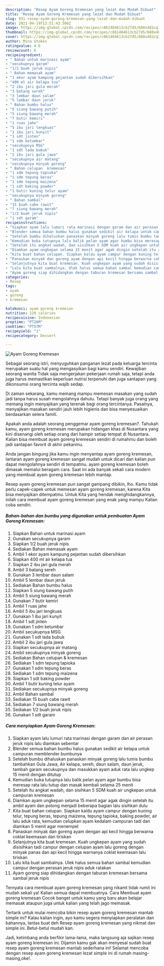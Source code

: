 ```yaml
---
description: "Resep Ayam Goreng Kremesan yang lezat dan Mudah Dibuat"
title: "Resep Ayam Goreng Kremesan yang lezat dan Mudah Dibuat"
slug: 931-resep-ayam-goreng-kremesan-yang-lezat-dan-mudah-dibuat
date: 2021-04-19T12:51:43.506Z
image: https://img-global.cpcdn.com/recipes/c861484613cb27d5/680x482cq70/ayam-goreng-kremesan-foto-resep-utama.jpg
thumbnail: https://img-global.cpcdn.com/recipes/c861484613cb27d5/680x482cq70/ayam-goreng-kremesan-foto-resep-utama.jpg
cover: https://img-global.cpcdn.com/recipes/c861484613cb27d5/680x482cq70/ayam-goreng-kremesan-foto-resep-utama.jpg
author: Mina Stokes
ratingvalue: 4.6
reviewcount: 6
recipeingredient:
- " Bahan untuk marinasi ayam"
- "secukupnya garam"
- "1/2 buah jeruk nipis"
- " Bahan memasak ayam"
- "1 ekor ayam kampung pejantan sudah dibersihkan"
- "400 ml air kelapa tua"
- "2 ibu jari gula merah"
- "3 batang sereh"
- "3 lembar daun salam"
- "5 lembar daun jeruk"
- " Bahan bumbu halus"
- "5 siung bawang putih"
- "5 siung bawang merah"
- "7 butir kemiri"
- "1 ruas jahe"
- "5 ibu jari lengkuas"
- "1 ibu jari kunyit"
- "1 sdt jinten"
- "1 sdm ketumbar"
- "secukupnya MSG"
- "1 sdt lada bubuk"
- "2 ibu jari gula jawa"
- "secukupnya air matang"
- "secukupnya minyak goreng"
- " Bahan celupan  kremesan"
- "1 sdm tepung tapioka"
- "1 sdm tepung beras"
- "1 sdm tepung maizena"
- "1 sdt baking powder"
- "1 butir kuning telur ayam"
- "secukupnya minyak goreng"
- " Bahan sambal"
- "15 buah cabe rawit"
- "7 siung bawang merah"
- "1/2 buah jeruk nipis"
- "1 sdt garam"
recipeinstructions:
- "Siapkan ayam lalu lumuri rata marinasi dengan garam dan air perasan jeruk nipis lalu diamkan sebentar"
- "Blender semua bahan bumbu halus gunakan sedikit air kelapa untuk campuran memblender bumbunya"
- "Setelah bumbu dihaluskan panaskan minyak goreng lalu tumis bumbu tambahkan Gula Jawa, Air kelapa, sereh, daun salam, daun jeruk, tambah garam secukupnya dan masukkan ayam aduk rata lalu ungkep 15 menit dengan ditutup"
- "Kemudian buka tutupnya lalu balik pelan ayam agar bumbu bisa meresap rata lalu tutup dan masak kembali selama 25 menit"
- "Setelah itu angkat wadah, dan sisihkan 5 SDM kuah air ungkepan untuk campuran kremesan"
- "Diamkan ayam ungkepan selama 15 menit agar agak dingin setelah itu ambil ayam dan potong menjadi beberapa bagian lalu sisihkan dulu"
- "Kita buat bahan celupan. Siapkan kaldu ayam campur dengan kuning telur, tepung beras, tepung maizena, tepung tapioka, baking powder, air lalu aduk rata, kemudian celupkan ayam kedalam campuran tadi dan diamkan 5 menit agar menempel"
- "Panaskan minyak dan goreng ayam dengan api kecil hingga berwarna coklat keemasan dan tiriskan"
- "Selanjutnya kita buat kremesan. Kuah ungkepan ayam yang sudah disisihkan tadi campur dengan celupan ayam lalu goreng dengan minyak panas dan api kecil hingga warnanya coklat keemasan lalu tiriskan"
- "Lalu kita buat sambalnya. Ulek halus semua bahan sambal kemudian campur dengan perasan jeruk nipis aduk ratakan"
- "Ayam goreng siap dihidangkan dengan taburan kremesan bersama sambal jeruk nipis"
categories:
- Resep
tags:
- ayam
- goreng
- kremesan

katakunci: ayam goreng kremesan 
nutrition: 120 calories
recipecuisine: Indonesian
preptime: "PT26M"
cooktime: "PT57M"
recipeyield: "1"
recipecategory: Dessert

---
```



![Ayam Goreng Kremesan](https://img-global.cpcdn.com/recipes/c861484613cb27d5/680x482cq70/ayam-goreng-kremesan-foto-resep-utama.jpg)

Sebagai seorang istri, menyuguhkan panganan lezat pada keluarga tercinta merupakan suatu hal yang mengasyikan bagi kamu sendiri. Kewajiban seorang  wanita Tidak saja mengerjakan pekerjaan rumah saja, tetapi anda juga harus memastikan keperluan nutrisi terpenuhi dan juga santapan yang dikonsumsi orang tercinta wajib sedap.

Di zaman  sekarang, kamu memang mampu memesan masakan yang sudah jadi tanpa harus susah mengolahnya dahulu. Tetapi banyak juga orang yang memang ingin menyajikan yang terenak bagi orang tercintanya. Pasalnya, menyajikan masakan sendiri jauh lebih higienis dan bisa menyesuaikan berdasarkan selera famili. 



Apakah anda adalah seorang penggemar ayam goreng kremesan?. Tahukah kamu, ayam goreng kremesan merupakan hidangan khas di Nusantara yang kini disenangi oleh setiap orang dari hampir setiap tempat di Nusantara. Kalian bisa membuat ayam goreng kremesan sendiri di rumahmu dan boleh jadi santapan favorit di akhir pekanmu.

Anda jangan bingung jika kamu ingin menyantap ayam goreng kremesan, lantaran ayam goreng kremesan sangat mudah untuk dicari dan kalian pun dapat mengolahnya sendiri di tempatmu. ayam goreng kremesan boleh dimasak memalui beragam cara. Saat ini ada banyak sekali cara modern yang membuat ayam goreng kremesan lebih mantap.

Resep ayam goreng kremesan pun sangat gampang dibikin, lho. Kamu tidak perlu capek-capek untuk memesan ayam goreng kremesan, karena Kita bisa menyajikan ditempatmu. Untuk Kita yang hendak menghidangkannya, inilah cara membuat ayam goreng kremesan yang enak yang mampu Kalian coba sendiri.

<!--inarticleads1-->

##### Bahan-bahan dan bumbu yang digunakan untuk pembuatan Ayam Goreng Kremesan:

1. Siapkan  Bahan untuk marinasi ayam
1. Gunakan secukupnya garam
1. Siapkan 1/2 buah jeruk nipis
1. Sediakan  Bahan memasak ayam
1. Ambil 1 ekor ayam kampung pejantan sudah dibersihkan
1. Siapkan 400 ml air kelapa tua
1. Siapkan 2 ibu jari gula merah
1. Ambil 3 batang sereh
1. Gunakan 3 lembar daun salam
1. Ambil 5 lembar daun jeruk
1. Sediakan  Bahan bumbu halus
1. Siapkan 5 siung bawang putih
1. Ambil 5 siung bawang merah
1. Gunakan 7 butir kemiri
1. Ambil 1 ruas jahe
1. Ambil 5 ibu jari lengkuas
1. Gunakan 1 ibu jari kunyit
1. Ambil 1 sdt jinten
1. Gunakan 1 sdm ketumbar
1. Ambil secukupnya MSG
1. Gunakan 1 sdt lada bubuk
1. Ambil 2 ibu jari gula jawa
1. Siapkan secukupnya air matang
1. Ambil secukupnya minyak goreng
1. Sediakan  Bahan celupan &amp; kremesan
1. Sediakan 1 sdm tepung tapioka
1. Gunakan 1 sdm tepung beras
1. Sediakan 1 sdm tepung maizena
1. Siapkan 1 sdt baking powder
1. Ambil 1 butir kuning telur ayam
1. Sediakan secukupnya minyak goreng
1. Ambil  Bahan sambal
1. Sediakan 15 buah cabe rawit
1. Sediakan 7 siung bawang merah
1. Sediakan 1/2 buah jeruk nipis
1. Gunakan 1 sdt garam




<!--inarticleads2-->

##### Cara menyiapkan Ayam Goreng Kremesan:

1. Siapkan ayam lalu lumuri rata marinasi dengan garam dan air perasan jeruk nipis lalu diamkan sebentar
1. Blender semua bahan bumbu halus gunakan sedikit air kelapa untuk campuran memblender bumbunya
1. Setelah bumbu dihaluskan panaskan minyak goreng lalu tumis bumbu tambahkan Gula Jawa, Air kelapa, sereh, daun salam, daun jeruk, tambah garam secukupnya dan masukkan ayam aduk rata lalu ungkep 15 menit dengan ditutup
1. Kemudian buka tutupnya lalu balik pelan ayam agar bumbu bisa meresap rata lalu tutup dan masak kembali selama 25 menit
1. Setelah itu angkat wadah, dan sisihkan 5 SDM kuah air ungkepan untuk campuran kremesan
1. Diamkan ayam ungkepan selama 15 menit agar agak dingin setelah itu ambil ayam dan potong menjadi beberapa bagian lalu sisihkan dulu
1. Kita buat bahan celupan. Siapkan kaldu ayam campur dengan kuning telur, tepung beras, tepung maizena, tepung tapioka, baking powder, air lalu aduk rata, kemudian celupkan ayam kedalam campuran tadi dan diamkan 5 menit agar menempel
1. Panaskan minyak dan goreng ayam dengan api kecil hingga berwarna coklat keemasan dan tiriskan
1. Selanjutnya kita buat kremesan. Kuah ungkepan ayam yang sudah disisihkan tadi campur dengan celupan ayam lalu goreng dengan minyak panas dan api kecil hingga warnanya coklat keemasan lalu tiriskan
1. Lalu kita buat sambalnya. Ulek halus semua bahan sambal kemudian campur dengan perasan jeruk nipis aduk ratakan
1. Ayam goreng siap dihidangkan dengan taburan kremesan bersama sambal jeruk nipis




Ternyata cara membuat ayam goreng kremesan yang nikamt tidak rumit ini mudah sekali ya! Kalian semua dapat membuatnya. Cara Membuat ayam goreng kremesan Cocok banget untuk kamu yang baru akan belajar memasak ataupun juga untuk kalian yang telah jago memasak.

Tertarik untuk mulai mencoba bikin resep ayam goreng kremesan mantab simple ini? Kalau kalian ingin, ayo kamu segera menyiapkan peralatan dan bahannya, lantas buat deh Resep ayam goreng kremesan yang nikmat dan simple ini. Betul-betul mudah kan. 

Jadi, ketimbang anda berfikir lama-lama, maka langsung aja sajikan resep ayam goreng kremesan ini. Dijamin kamu gak akan menyesal sudah buat resep ayam goreng kremesan mantab sederhana ini! Selamat mencoba dengan resep ayam goreng kremesan lezat simple ini di rumah masing-masing,oke!.

